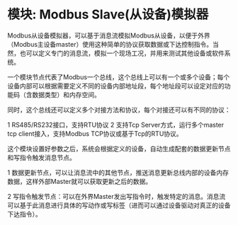 模块: Modbus Slave(从设备)模拟器
==



Modbus从设备模拟器，可以基于消息流模拟Modbus从设备，以便于外界（Modbus主设备master）使用这种简单的协议获取数据或下达控制指令。当然，也可以定义专门的消息流，模拟一个现场工况，并用来测试其他设备或软件系统。

一个模块节点代表了Modbus一个总线，这个总线上可以有一个或多个设备；每个设备内部可以根据需要定义不同的设备内部地址段，每个地址段可以设定对应的功能码（含数据类型）和内存空间。

同时，这个总线还可以定义多个对接方法和协议，每个对接还可以有不同的协议：

  1 RS485/RS232接口，支持RTU协议
  2 支持Tcp Server方式，运行多个master tcp client接入，支持Modbus TCP协议或基于Tcp的RTU协议。

这个模块设置好参数之后，系统会根据定义的设备，自动生成配套的数据更新节点和写指令触发消息节点。

  1 数据更新节点，可以让消息流中的其他节点，推送消息更新总线内部的设备内存数据，这样外部Master就可以获取更新之后的数据。

  2 写指令触发节点：可以在外界Master发出写指令时，触发特定的消息。消息流可以基于此消息进行具体的写动作或写标签（进而可以通过设备驱动对真正的设备下达指令）。






